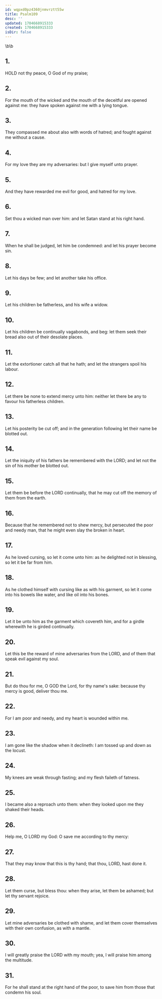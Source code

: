 ```yaml
---
id: wqpxd0pz4360jnmvrztt55w
title: Psalm109
desc: ''
updated: 1704668915333
created: 1704668915333
isDir: false
---
```

\b\b
## 1.
HOLD not thy peace, O God of my praise;
## 2.
For the mouth of the wicked and the mouth of the deceitful are opened against me: they have spoken against me with a lying tongue.
## 3.
They compassed me about also with words of hatred; and fought against me without a cause.
## 4.
For my love they are my adversaries: but I give myself unto prayer.
## 5.
And they have rewarded me evil for good, and hatred for my love.
## 6.
Set thou a wicked man over him: and let Satan stand at his right hand.
## 7.
When he shall be judged, let him be condemned: and let his prayer become sin.
## 8.
Let his days be few; and let another take his office.
## 9.
Let his children be fatherless, and his wife a widow.
## 10.
Let his children be continually vagabonds, and beg: let them seek their bread also out of their desolate places.
## 11.
Let the extortioner catch all that he hath; and let the strangers spoil his labour.
## 12.
Let there be none to extend mercy unto him: neither let there be any to favour his fatherless children.
## 13.
Let his posterity be cut off; and in the generation following let their name be blotted out.
## 14.
Let the iniquity of his fathers be remembered with the LORD; and let not the sin of his mother be blotted out.
## 15.
Let them be before the LORD continually, that he may cut off the memory of them from the earth.
## 16.
Because that he remembered not to shew mercy, but persecuted the poor and needy man, that he might even slay the broken in heart.
## 17.
As he loved cursing, so let it come unto him: as he delighted not in blessing, so let it be far from him.
## 18.
As he clothed himself with cursing like as with his garment, so let it come into his bowels like water, and like oil into his bones.
## 19.
Let it be unto him as the garment which covereth him, and for a girdle wherewith he is girded continually.
## 20.
Let this be the reward of mine adversaries from the LORD, and of them that speak evil against my soul.
## 21.
But do thou for me, O GOD the Lord, for thy name's sake: because thy mercy is good, deliver thou me.
## 22.
For I am poor and needy, and my heart is wounded within me.
## 23.
I am gone like the shadow when it declineth: I am tossed up and down as the locust.
## 24.
My knees are weak through fasting; and my flesh faileth of fatness.
## 25.
I became also a reproach unto them: when they looked upon me they shaked their heads.
## 26.
Help me, O LORD my God: O save me according to thy mercy:
## 27.
That they may know that this is thy hand; that thou, LORD, hast done it.
## 28.
Let them curse, but bless thou: when they arise, let them be ashamed; but let thy servant rejoice.
## 29.
Let mine adversaries be clothed with shame, and let them cover themselves with their own confusion, as with a mantle.
## 30.
I will greatly praise the LORD with my mouth; yea, I will praise him among the multitude.
## 31.
For he shall stand at the right hand of the poor, to save him from those that condemn his soul.
